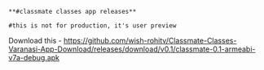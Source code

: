 ```**#classmate classes app releases**```

```#this is not for production, it's user preview```

Download this - https://github.com/wish-rohitv/Classmate-Classes-Varanasi-App-Download/releases/download/v0.1/classmate-0.1-armeabi-v7a-debug.apk
